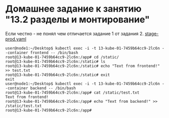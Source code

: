 # Домашнее задание к занятию "13.2 разделы и монтирование"

Если честно - не понял чем отличается задание 1 от задания 2.
[stage-prod.yaml](./stage-prod.yaml)


```
user@node1:~/Desktop$ kubectl exec -i -t 13-kube-01-7459b64cc9-2lc6n --container frontend -- /bin/bash
root@13-kube-01-7459b64cc9-2lc6n:/app# cd /static/
root@13-kube-01-7459b64cc9-2lc6n:/static# ls
root@13-kube-01-7459b64cc9-2lc6n:/static# echo "Text from frontend!" >> test.txt
root@13-kube-01-7459b64cc9-2lc6n:/static# exit
exit
user@node1:~/Desktop$ kubectl exec -i -t 13-kube-01-7459b64cc9-2lc6n --container backend -- /bin/bash
root@13-kube-01-7459b64cc9-2lc6n:/app# cat /static/test.txt 
Text from frontend!
root@13-kube-01-7459b64cc9-2lc6n:/app# echo "Text from backend!" >> /static/test.txt 
root@13-kube-01-7459b64cc9-2lc6n:/app# 
```

